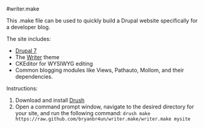 #writer.make

This .make file can be used to quickly build a Drupal website specifically for a developer blog.

The site includes:
- [Drupal 7](http://drupal.org/project/drupal)
- The [Writer](http://drupal.org/project/writer) theme
- CKEditor for WYSIWYG editing
- Common blogging modules like Views, Pathauto, Mollom, and their dependencies.

Instructions:
1. Download and install [Drush](http://drupal.org/project/drush)
2. Open a command prompt window, navigate to the desired directory for your site, and run the following command:
`drush make https://raw.github.com/bryanbr4un/writer.make/writer.make mysite`
